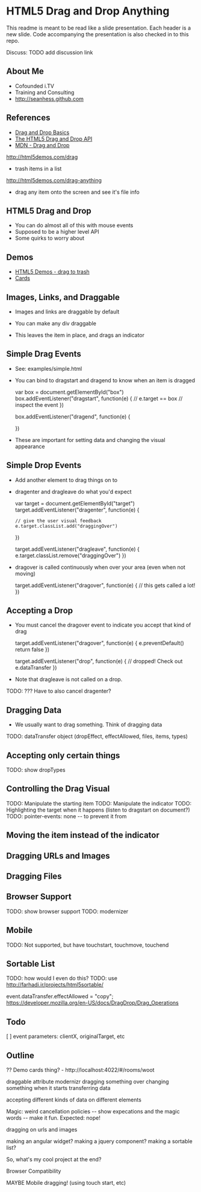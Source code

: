 
HTML5 Drag and Drop Anything
============================

This readme is meant to be read like a slide presentation. Each header is a new slide. Code accompanying the presentation is also checked in to this repo.

Discuss: TODO add discussion link

About Me
--------

* Cofounded i.TV
* Training and Consulting
* http://seanhess.github.com

References
----------

* [Drag and Drop Basics](http://www.html5rocks.com/en/tutorials/dnd/basics/)
* [The HTML5 Drag and Drop API](http://www.quirksmode.org/blog/archives/2009/09/the_html5_drag.html)
* [MDN - Drag and Drop](https://developer.mozilla.org/en-US/docs/DragDrop/Drag_and_Drop)

http://html5demos.com/drag
- trash items in a list

http://html5demos.com/drag-anything
- drag any item onto the screen and see it's file info

HTML5 Drag and Drop
-------------------

* You can do almost all of this with mouse events
* Supposed to be a higher level API
* Some quirks to worry about

Demos
-----

* [HTML5 Demos - drag to trash](http://html5demos.com/drag)
* [Cards](http://localhost:4022/#/rooms/woot)

Images, Links, and Draggable
----------------------------

* Images and links are draggable by default
* You can make any div draggable

    <div id="box" draggable="true" class="blue square"></div>

* This leaves the item in place, and drags an indicator

Simple Drag Events
------------------

* See: examples/simple.html
* You can bind to dragstart and dragend to know when an item is dragged

    var box = document.getElementById("box")
    box.addEventListener("dragstart", function(e) {
      // e.target == box
      // inspect the event
    })

    box.addEventListener("dragend", function(e) {
      
    })

* These are important for setting data and changing the visual appearance

Simple Drop Events
------------------

* Add another element to drag things on to
  
    <div id="target" class="target"></div>

* dragenter and dragleave do what you'd expect

    var target = document.getElementById("target")
    target.addEventListener("dragenter", function(e) {

      // give the user visual feedback
      e.target.classList.add("draggingOver")

    })

    target.addEventListener("dragleave", function(e) {
      e.target.classList.remove("draggingOver")
    })

* dragover is called continuously when over your area (even when not moving)

    target.addEventListener("dragover", function(e) {
      // this gets called a lot!
    })

Accepting a Drop
----------------

* You must cancel the dragover event to indicate you accept that kind of drag

    target.addEventListener("dragover", function(e) {
      e.preventDefault()
      return false
    })

    target.addEventListener("drop", function(e) {
      // dropped! Check out e.dataTransfer
    })

* Note that dragleave is not called on a drop.

TODO: ??? Have to also cancel dragenter?

Dragging Data
-------------

* We usually want to drag something. Think of dragging data

TODO: dataTransfer object (dropEffect, effectAllowed, files, items, types)

Accepting only certain things
-----------------------------

TODO: show dropTypes

Controlling the Drag Visual
---------------------------

TODO: Manipulate the starting item
TODO: Manipulate the indicator
TODO: Highlighting the target when it happens (listen to dragstart on document?)
TODO: pointer-events: none -- to prevent it from 

Moving the item instead of the indicator
----------------------------------------

Dragging URLs and Images
------------------------

Dragging Files
--------------

Browser Support
---------------

TODO: show browser support
TODO: modernizer

Mobile
------

TODO: Not supported, but have touchstart, touchmove, touchend

Sortable List
-------------

TODO: how would I even do this?
TODO: use http://farhadi.ir/projects/html5sortable/



event.dataTransfer.effectAllowed = "copy";
https://developer.mozilla.org/en-US/docs/DragDrop/Drag_Operations



Todo
----

[ ] event parameters: clientX, originalTarget, etc

Outline
-------

?? Demo cards thing? - http://localhost:4022/#/rooms/woot

draggable attribute
modernizr
dragging something over
changing something when it starts
transferring data

accepting different kinds of data on different elements

Magic: weird cancellation policies
  -- show expecations and the magic words
  -- make it fun. Expected: nope!

dragging on urls and images

making an angular widget?
making a jquery component?
making a sortable list?

So, what's my cool project at the end?

Browser Compatibility

MAYBE
Mobile dragging! (using touch start, etc)

